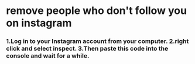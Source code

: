 <h1> remove people who don't follow you on instagram </h1>
<h3>1.Log in to your Instagram account from your computer.<pr>
    2.right click and select inspect.<pr>
    3.Then paste this code into the console and wait for a while.</h3>
